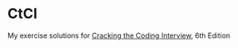 # CtCI
My exercise solutions for [Cracking the Coding Interview](https://www.crackingthecodinginterview.com), 6th Edition
